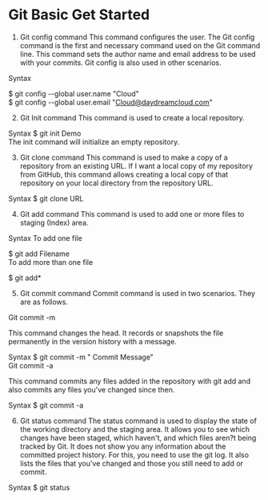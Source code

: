 # Git Basic Get Started

1) Git config command
This command configures the user. The Git config command is the first and necessary command used on the Git command line. This command sets the author name and email address to be used with your commits. Git config is also used in other scenarios.

Syntax

$ git config --global user.name "Cloud"  
$ git config --global user.email "Cloud@daydreamcloud.com"  

2) Git Init command
This command is used to create a local repository.

Syntax
$ git init Demo  
The init command will initialize an empty repository.

3) Git clone command
This command is used to make a copy of a repository from an existing URL. If I want a local copy of my repository from GitHub, this command allows creating a local copy of that repository on your local directory from the repository URL.

Syntax
$ git clone URL  

4) Git add command
This command is used to add one or more files to staging (Index) area.

Syntax
To add one file

$ git add Filename  
To add more than one file

$ git add*  

5) Git commit command
Commit command is used in two scenarios. They are as follows.

Git commit -m

This command changes the head. It records or snapshots the file permanently in the version history with a message.

Syntax
$ git commit -m " Commit Message"  
Git commit -a

This command commits any files added in the repository with git add and also commits any files you've changed since then.

Syntax
$ git commit -a  

6) Git status command
The status command is used to display the state of the working directory and the staging area. It allows you to see which changes have been staged, which haven't, and which files aren?t being tracked by Git. It does not show you any information about the committed project history. For this, you need to use the git log. It also lists the files that you've changed and those you still need to add or commit.

Syntax
$ git status  
